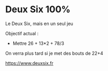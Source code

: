 # Deux Six 100%

Le Deux Six, mais en un seul jeu


Objectif actual :
- Mettre 26 + 13*2 + 78/3

On verra plus tard si je met des bouts de 22+4


https://www.deuxsix.fr
